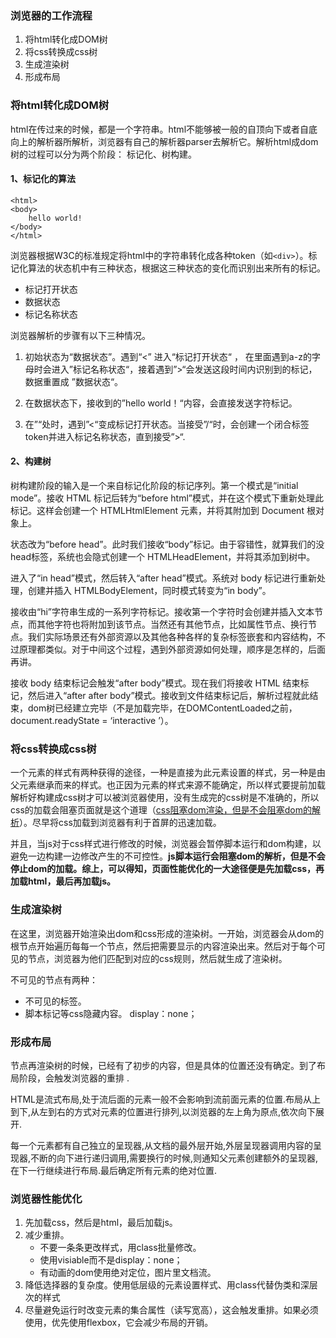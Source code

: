 ### 浏览器的工作流程

1. 将html转化成DOM树
2. 将css转换成css树
3. 生成渲染树
4. 形成布局

### 将html转化成DOM树

​    html在传过来的时候，都是一个字符串。html不能够被一般的自顶向下或者自底向上的解析器所解析，浏览器有自己的解析器parser去解析它。解析html成dom树的过程可以分为两个阶段： 标记化、树构建。

#### 1、标记化的算法

```
<html>  
<body> 
    hello world! 
</body> 
</html>  
```

浏览器根据W3C的标准规定将html中的字符串转化成各种token（如`<div>`）。标记化算法的状态机中有三种状态，根据这三种状态的变化而识别出来所有的标记。

- 标记打开状态
- 数据状态
- 标记名称状态 

浏览器解析的步骤有以下三种情况。

1. 初始状态为“数据状态”。遇到“<” 进入“标记打开状态“ ， 在里面遇到a-z的字母时会进入”标记名称状态“，接着遇到”>“会发送这段时间内识别到的标记，数据重置成 ”数据状态“。

2. 在数据状态下，接收到的”hello world！“内容，会直接发送字符标记。

3. 在”</body>“处时，遇到”<“变成标记打开状态。当接受”/“时，会创建一个闭合标签token并进入标记名称状态，直到接受”>“.

#### 2、构建树

树构建阶段的输入是一个来自标记化阶段的标记序列。第一个模式是“initial mode”。接收 HTML 标记后转为“before html”模式，并在这个模式下重新处理此标记。这样会创建一个 HTMLHtmlElement 元素，并将其附加到 Document 根对象上。

状态改为“before head”。此时我们接收“body”标记。由于容错性，就算我们的没head标签，系统也会隐式创建一个 HTMLHeadElement，并将其添加到树中。

进入了“in head”模式，然后转入“after head”模式。系统对 body 标记进行重新处理，创建并插入 HTMLBodyElement，同时模式转变为“in body”。

接收由“hi”字符串生成的一系列字符标记。接收第一个字符时会创建并插入文本节点，而其他字符也将附加到该节点。当然还有其他节点，比如属性节点、换行节点。我们实际场景还有外部资源以及其他各种各样的复杂标签嵌套和内容结构，不过原理都类似。对于中间这个过程，遇到外部资源如何处理，顺序是怎样的，后面再讲。

接收 body 结束标记会触发“after body”模式。现在我们将接收 HTML 结束标记，然后进入“after after body”模式。接收到文件结束标记后，解析过程就此结束，dom树已经建立完毕（不是加载完毕，在DOMContentLoaded之前，document.readyState = ‘interactive ’）。

### 将css转换成css树

一个元素的样式有两种获得的途径，一种是直接为此元素设置的样式，另一种是由父元素继承而来的样式。也正因为元素的样式来源不能确定，所以样式要提前加载解析好构建成css树才可以被浏览器使用，没有生成完的css树是不准确的，所以css的加载会阻塞页面就是这个道理（<u>css阻塞dom渲染，但是不会阻塞dom的解析</u>）。尽早将css加载到浏览器有利于首屏的迅速加载。    

并且，当js对于css样式进行修改的时候，浏览器会暂停脚本运行和dom构建，以避免一边构建一边修改产生的不可控性。**js脚本运行会阻塞dom的解析，但是不会停止dom的加载。综上，可以得知，页面性能优化的一大途径便是先加载css，再加载html，最后再加载js。**

### 生成渲染树

在这里，浏览器开始渲染出dom和css形成的渲染树。一开始，浏览器会从dom的根节点开始遍历每每一个节点，然后把需要显示的内容渲染出来。然后对于每个可见的节点，浏览器为他们匹配到对应的css规则，然后就生成了渲染树。

不可见的节点有两种：

- 不可见的标签。
- 脚本标记等css隐藏内容。 display：none；

### 形成布局

节点再渲染树的时候，已经有了初步的内容，但是具体的位置还没有确定。到了布局阶段，会触发浏览器的重排 .    

HTML是流式布局,处于流后面的元素一般不会影响到流前面元素的位置.布局从上到下,从左到右的方式对元素的位置进行排列,以浏览器的左上角为原点,依次向下展开.    

每一个元素都有自己独立的呈现器,从文档的最外层开始,外层呈现器调用内容的呈现器,不断的向下进行递归调用,需要换行的时候,则通知父元素创建额外的呈现器,在下一行继续进行布局.最后确定所有元素的绝对位置.

### 浏览器性能优化

1. 先加载css，然后是html，最后加载js。
2. 减少重排。
   - 不要一条条更改样式，用class批量修改。
   - 使用visiable而不是display：none；
   - 有动画的dom使用绝对定位，图片里文档流。
3. 降低选择器的复杂度。使用低层级的元素设置样式、用class代替伪类和深层次的样式
4. 尽量避免运行时改变元素的集合属性（读写宽高），这会触发重排。如果必须使用，优先使用flexbox，它会减少布局的开销。